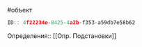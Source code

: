 #объект

```javascript
ID:: 4f22234e-8425-4a2b-f353-a59db7e58b62 
```

Определения:: [[Опр. Подстановки]]

